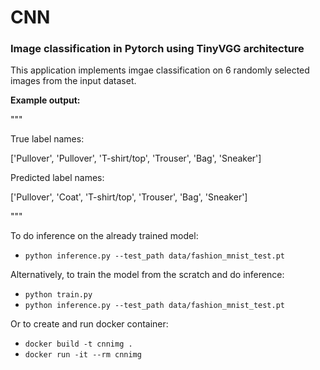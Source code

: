 # CNN 
### Image classification in Pytorch using TinyVGG architecture

This application implements imgae classification on 6 randomly selected images from the input dataset.

**Example output:**

"""

True label names:

['Pullover', 'Pullover', 'T-shirt/top', 'Trouser', 'Bag', 'Sneaker']


Predicted label names:

['Pullover', 'Coat', 'T-shirt/top', 'Trouser', 'Bag', 'Sneaker']

"""

To do inference on the already trained model:
- `python inference.py --test_path data/fashion_mnist_test.pt`
 

Alternatively, to train the model from the scratch and do inference:
- `python train.py`
- `python inference.py --test_path data/fashion_mnist_test.pt`


Or to create and run docker container:
- `docker build -t cnnimg .` 
- `docker run -it --rm cnnimg`
